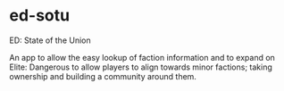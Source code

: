 # ed-sotu
ED: State of the Union

An app to allow the easy lookup of faction information and to expand on Elite: Dangerous to allow players to align towards minor factions; taking ownership and building a community around them.